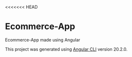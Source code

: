 <<<<<<< HEAD
# Ecommerce-App
Ecommerce-App made using Angular 

This project was generated using [Angular CLI](https://github.com/angular/angular-cli) version 20.2.0.









